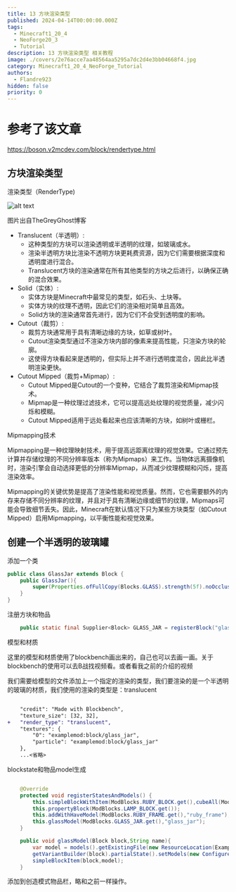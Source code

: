 ```yaml
---
title: 13 方块渲染类型
published: 2024-04-14T00:00:00.000Z
tags:
  - Minecraft1_20_4
  - NeoForge20_3
  - Tutorial
description: 13 方块渲染类型 相关教程
image: ./covers/2e76acce7aa48564aa5295a7dc2d4e3bb04668f4.jpg
category: Minecraft1_20_4_NeoForge_Tutorial
authors:
  - Flandre923
hidden: false
priority: 0
---
```

# 参考了该文章

https://boson.v2mcdev.com/block/rendertype.html

## 方块渲染类型

渲染类型（RenderType)

![alt text](image.png)

图片出自TheGreyGhost博客

- Translucent（半透明）:
    - 这种类型的方块可以渲染透明或半透明的纹理，如玻璃或水。
    - 渲染半透明方块比渲染不透明方块更耗费资源，因为它们需要根据深度和透明度进行混合。
    - Translucent方块的渲染通常在所有其他类型的方块之后进行，以确保正确的混合效果。
- Solid（实体）:
    - 实体方块是Minecraft中最常见的类型，如石头、土块等。
    - 实体方块的纹理不透明，因此它们的渲染相对简单且高效。
    - Solid方块的渲染通常首先进行，因为它们不会受到透明度的影响。
- Cutout（裁剪）:
    - 裁剪方块通常用于具有清晰边缘的方块，如草或树叶。
    - Cutout渲染类型通过不渲染方块内部的像素来提高性能，只渲染方块的轮廓。
    - 这使得方块看起来是透明的，但实际上并不进行透明度混合，因此比半透明渲染更快。
- Cutout Mipped（裁剪+Mipmap）:
    - Cutout Mipped是Cutout的一个变种，它结合了裁剪渲染和Mipmap技术。
    - Mipmap是一种纹理过滤技术，它可以提高远处纹理的视觉质量，减少闪烁和模糊。
    - Cutout Mipped适用于远处看起来也应该清晰的方块，如树叶或栅栏。

Mipmapping技术

Mipmapping是一种纹理映射技术，用于提高远距离纹理的视觉效果。它通过预先计算并存储纹理的不同分辨率版本（称为Mipmaps）来工作。当物体远离摄像机时，渲染引擎会自动选择更低的分辨率Mipmap，从而减少纹理模糊和闪烁，提高渲染效率。

Mipmapping的关键优势是提高了渲染性能和视觉质量。然而，它也需要额外的内存来存储不同分辨率的纹理，并且对于具有清晰边缘或细节的纹理，Mipmaps可能会导致细节丢失。因此，Minecraft在默认情况下只为某些方块类型（如Cutout Mipped）启用Mipmapping，以平衡性能和视觉效果。

## 创建一个半透明的玻璃罐

添加一个类

```java
public class GlassJar extends Block {
    public GlassJar(){
        super(Properties.ofFullCopy(Blocks.GLASS).strength(5f).noOcclusion());
    }
}


```
注册方块和物品

```java
    public static final Supplier<Block> GLASS_JAR = registerBlock("glass_jar", GlassJar::new);

```

模型和材质

这里的模型和材质使用了blockbench画出来的，自己也可以去画一画。关于blockbench的使用可以去B战找视频看。或者看我之前的介绍的视频

我们需要给模型的文件添加上一个指定的渲染的类型，我们要渲染的是一个半透明的玻璃的材质，我们使用的渲染的类型是：translucent

```diff

	"credit": "Made with Blockbench",
	"texture_size": [32, 32],
+ 	"render_type": "translucent",
	"textures": {
		"0": "examplemod:block/glass_jar",
		"particle": "examplemod:block/glass_jar"
	},
    ...<省略>
```

blockstate和物品model生成

```java

    @Override
    protected void registerStatesAndModels() {
        this.simpleBlockWithItem(ModBlocks.RUBY_BLOCK.get(),cubeAll(ModBlocks.RUBY_BLOCK.get()));
        this.propertyBlock(ModBlocks.LAMP_BLOCK.get());
        this.addWithHaveModel(ModBlocks.RUBY_FRAME.get(),"ruby_frame");
        this.glassModel(ModBlocks.GLASS_JAR.get(),"glass_jar");
    }

    public void glassModel(Block block,String name){
        var model = models().getExistingFile(new ResourceLocation(ExampleMod.MODID,name));
        getVariantBuilder(block).partialState().setModels(new ConfiguredModel(model));
        simpleBlockItem(block,model);
    }
```

添加到创造模式物品栏，略和之前一样操作。



